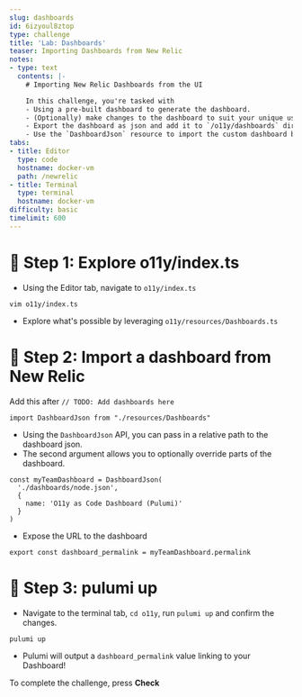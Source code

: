 ```yaml
---
slug: dashboards
id: 6izyoul8ztop
type: challenge
title: 'Lab: Dashboards'
teaser: Importing Dashboards from New Relic
notes:
- type: text
  contents: |-
    # Importing New Relic Dashboards from the UI

    In this challenge, you're tasked with
    - Using a pre-built dashboard to generate the dashboard.
    - (Optionally) make changes to the dashboard to suit your unique use cases.
    - Export the dashboard as json and add it to `/o11y/dashboards` directory.
    - Use the `DashboardJson` resource to import the custom dashboard back into New Relic.
tabs:
- title: Editor
  type: code
  hostname: docker-vm
  path: /newrelic
- title: Terminal
  type: terminal
  hostname: docker-vm
difficulty: basic
timelimit: 600
---
```


🧪 Step 1: Explore o11y/index.ts
=======================

- Using the Editor tab, navigate to `o11y/index.ts`

```
vim o11y/index.ts
```

- Explore what's possible by leveraging `o11y/resources/Dashboards.ts`

🧪 Step 2: Import a dashboard from New Relic
=======================

Add this after `// TODO: Add dashboards here`
```
import DashboardJson from "./resources/Dashboards"
```

- Using the `DashboardJson` API, you can pass in a relative path to the dashboard json.
- The second argument allows you to optionally override parts of the dashboard.

```
const myTeamDashboard = DashboardJson(
  './dashboards/node.json',
  {
    name: 'O11y as Code Dashboard (Pulumi)'
  }
)
```

- Expose the URL to the dashboard
```
export const dashboard_permalink = myTeamDashboard.permalink
```

🏁 Step 3: pulumi up
=========

- Navigate to the terminal tab, `cd o11y`, run `pulumi up` and confirm the changes.

```
pulumi up
```

- Pulumi will output a `dashboard_permalink` value linking to your Dashboard!

To complete the challenge, press **Check**
